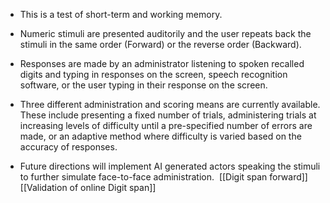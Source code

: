 
- This is a test of short-term and working memory.
    
- Numeric stimuli are presented auditorily and the user repeats back the stimuli in the same order (Forward) or the reverse order (Backward).
    
- Responses are made by an administrator listening to spoken recalled digits and typing in responses on the screen, speech recognition software, or the user typing in their response on the screen.
    
- Three different administration and scoring means are currently available. These include presenting a fixed number of trials, administering trials at increasing levels of difficulty until a pre-specified number of errors are made, or an adaptive method where difficulty is varied based on the accuracy of responses. 
    
- Future directions will implement AI generated actors speaking the stimuli to further simulate face-to-face administration. 
[[Digit span forward]]
[[Validation of online Digit span]]